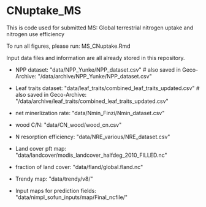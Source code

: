 # CNuptake_MS

This is code used for submitted MS: Global terrestrial nitrogen uptake and nitrogen use efficiency

To run all figures, please run: MS_CNuptake.Rmd

Input data files and information are all already stored in this repository. 

- NPP dataset: "data/NPP_Yunke/NPP_dataset.csv" # also saved in Geco-Archive: "/data/archive/NPP_Yunke/NPP_dataset.csv"

- Leaf traits dataset: "data/leaf_traits/combined_leaf_traits_updated.csv" # also saved in Geco-Archive: "/data/archive/leaf_traits/combined_leaf_traits_updated.csv"

- net minerlization rate: "data/Nmin_Finzi/Nmin_dataset.csv" 

- wood C/N: "data/CN_wood/wood_cn.csv"

- N resorption efficiency: "data/NRE_various/NRE_dataset.csv"

- Land cover pft map: "data/landcover/modis_landcover_halfdeg_2010_FILLED.nc"

- fraction of land cover: "data/fland/global.fland.nc"

- Trendy map:  "data/trendy/v8/"

- Input maps for prediction fields: "data/nimpl_sofun_inputs/map/Final_ncfile/"